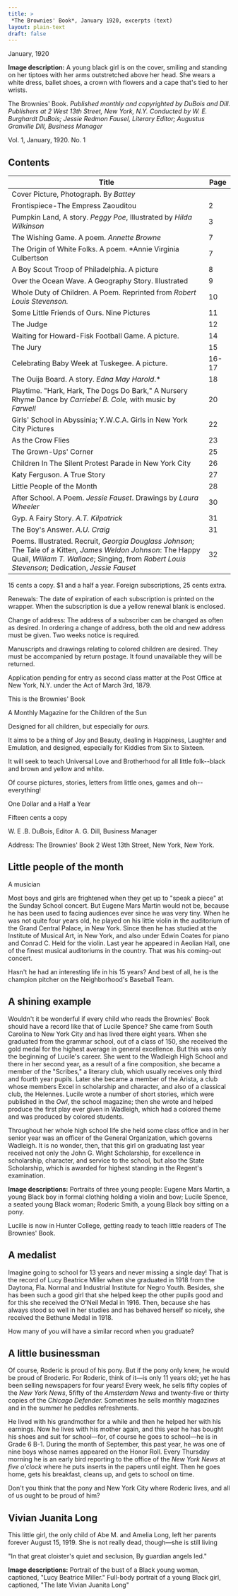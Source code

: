 ```yaml
---
title: >
 *The Brownies' Book*, January 1920, excerpts (text)
layout: plain-text
draft: false
---
```


January, 1920

**Image description:** A young black girl is on the cover, smiling and standing on her tiptoes with her arms outstretched above her head. She wears a white dress, ballet shoes, a crown with flowers and a cape that's tied to her wrists.

The Brownies' Book. *Published monthly and copyrighted by DuBois and Dill. Publishers at 2 West 13th Street, New York, N.Y. Conducted by W. E. Burghardt DuBois; Jessie Redmon Fausel, Literary Editor; Augustus Granville Dill, Business Manager*

Vol. 1, January, 1920. No. 1

## Contents

|Title|Page|
|---|---|
|Cover Picture, Photograph. By *Battey*|    |
|Frontispiece-The Empress Zaouditou|2   |
|Pumpkin Land, A story. *Peggy Poe*, Illustrated by *Hilda Wilkinson*|3 |
|The Wishing Game. A poem. *Annette Browne*|7   |
|The Origin of White Folks. A poem. *Annie Virginia Culbertson| 7|
|A Boy Scout Troop of Philadelphia. A picture|  8|
|Over the Ocean Wave. A Geography Story. Illustrated|   9|
|Whole Duty of Children. A Poem. Reprinted from *Robert Louis Stevenson.*|  10|
|Some Little Friends of Ours. Nine Pictures|    11|
|The Judge| 12|
|Waiting for Howard-Fisk Football Game. A picture.| 14|
|The Jury|   15|
|Celebrating Baby Week at Tuskegee. A picture.| 16-17|
|The Ouija Board. A story. *Edna May Harold*.*| 18|
|Playtime. "Hark, Hark, The Dogs Do Bark," A Nursery Rhyme Dance by *Carriebel B. Cole,* with music by *Farwell*|   20|
|Girls' School in Abyssinia; Y.W.C.A. Girls in New York City Pictures|  22|
|As the Crow Flies| 23|
|The Grown-Ups' Corner| 25|
|Children In The Silent Protest Parade in New York City|26  |
|Katy Ferguson. A True Story|   27| 
|Little People of the Month| 28|
|After School. A Poem. *Jessie Fauset*. Drawings by *Laura Wheeler*|    30|
|Gyp. A Fairy Story. *A.T. Kilpatrick*| 31|
|The Boy's Answer. *A.U. Craig*|    31|
|Poems. Illustrated. Recruit, *Georgia Douglass Johnson;* The Tale of a Kitten, *James Weldon Johnson*: The Happy Quail, *William T. Wallace*; Singing, from *Robert Louis Stevenson*; Dedication, *Jessie Fauset*| 32|

15 cents a copy. $1 and a half a year. Foreign subscriptions, 25 cents extra.

Renewals: The date of expiration of each subscription is printed on the wrapper. When the subscription is due a yellow renewal blank is enclosed. 

Change of address: The address of a subscriber can be changed as often as desired. In ordering a change of address, both the old and new address must be given. Two weeks notice is required. 

Manuscripts and drawings relating to colored children are desired. They must be accompanied by return postage. It found unavailable they will be returned. 

Application pending for entry as second class matter at the Post Office at New York, N.Y. under the Act of March 3rd, 1879. 

This is the Brownies' Book

A Monthly Magazine for the Children of the Sun

Designed for all children, but especially for *ours.*

It aims to be a thing of Joy and Beauty, dealing in Happiness, Laughter and Emulation, and designed, especially for Kiddies from Six to Sixteen. 

It will seek to teach Universal Love and Brotherhood for all little folk--black and brown and yellow and white. 

Of course pictures, stories, letters from little ones, games and oh--everything!

One Dollar and a Half a Year

Fifteen cents a copy

W. E .B. DuBois,  Editor
A. G. Dill, Business Manager

Address: The Brownies' Book
2 West 13th Street, New York, New York.

## Little people of the month

A musician

Most boys and girls are frightened when they get up to "speak a piece" at the Sunday School concert. But Eugene Mars Martin would not be, because he has been used to facing audiences ever since he was very tiny. When he was not quite four years old, he played on his little violin in the auditorium of the Grand Central Palace, in New York. Since then he has studied at the Institute of Musical Art, in New York, and also under Edwin Coates for piano and Conrad C. Held for the violin. Last year he appeared in Aeolian Hall, one of the finest musical auditoriums in the country. That was his coming-out concert. 

Hasn't he had an interesting life in his 15 years? And best of all, he is the champion pitcher on the Neighborhood's Baseball Team. 

## A shining example

Wouldn't it be wonderful if every child who reads the Brownies' Book should have a record like that of Lucile Spence? She came from South Carolina to New York City and has lived there eight years. When she graduated from the grammar school, out of a class of 150, she received the gold medal for the highest average in general excellence. But this was only the beginning of Lucile's career. She went to the Wadleigh High School and there in her second year, as a result of a fine composition, she became a member of the "Scribes," a literary club, which usually receives only third and fourth year pupils. Later she became a member of the Arista, a club whose members Excel in scholarship and character, and also of a classical club, the Helennes. Lucile wrote a number of short stories, which were published in the *Owl*, the school magazine; then she wrote and helped produce the first play ever given in Wadleigh, which had a colored theme and was produced by colored students. 

Throughout her whole high school life she held some class office and in her senior year was an officer of the General Organization, which governs Wadleigh. It is no wonder, then, that this girl on graduating last year received not only the John G. Wight Scholarship, for excellence in scholarship, character, and service to the school, but also the State Scholarship, which is awarded for highest standing in the Regent's examination.

**Image descriptions:** Portraits of three young people: Eugene Mars Martin, a young Black boy in formal clothing holding a violin and bow; Lucile Spence, a seated young Black woman; Roderic Smith, a young Black boy sitting on a pony. 

Lucille is now in Hunter College, getting ready to teach little readers of The Brownies' Book. 

## A medalist

Imagine going to school for 13 years and never missing a single day! That is the record of Lucy Beatrice Miller when she graduated in 1918 from the Daytona, Fla. Normal and Industrial Institute for Negro Youth. Besides, she has been such a good girl that she helped keep the other pupils good and for this she received the O'Neil Medal in 1916. Then, because she has always stood so well in her studies and has behaved herself so nicely, she received the Bethune Medal in 1918. 

How many of you will have a similar record when you graduate? 

## A little businessman

Of course, Roderic is proud of his pony. But if the pony only knew, he would be proud of Broderic. For Roderic, think of it—is only 11 years old; yet he has been selling newspapers for four years! Every week, he sells fifty copies of the *New York News*, 5fifty of the *Amsterdam News* and twenty-five or thirty copies of the *Chicago Defender.* Sometimes he sells monthly magazines and in the summer he peddles refreshments. 

He lived with his grandmother for a while and then he helped her with his earnings. Now he lives with his mother again, and this year he has bought his shoes and suit for school—for, of course he goes to school—he is in Grade 6 B-1. During the month of September, this past year, he was one of nine boys whose names appeared on the Honor Roll. Every Thursday morning he is an early bird reporting to the office of the *New York News* at *five o'clock* where he puts inserts in the papers until eight. Then he goes home, gets his breakfast, cleans up, and gets to school on time. 

Don't you think that the pony and New York City where Roderic lives, and all of us ought to be proud of him? 

## Vivian Juanita Long

This little girl, the only child of Abe M. and Amelia Long, left her parents forever August 15, 1919. She is not really dead, though—she is still living

"In that great cloister's quiet and seclusion, 
By guardian angels led."

**Image descriptions:** Portrait of the bust of a Black young woman, captioned, "Lucy Beatrice Miller." Full-body portrait of a young Black girl, captioned, "The late Vivian Juanita Long"
